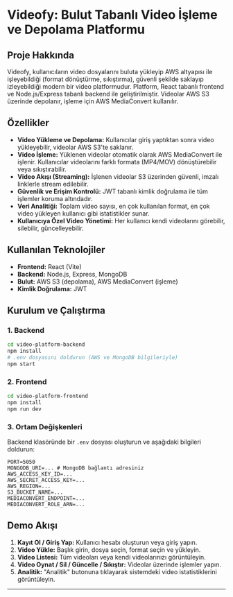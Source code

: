 # Videofy: Bulut Tabanlı Video İşleme ve Depolama Platformu

## Proje Hakkında

Videofy, kullanıcıların video dosyalarını buluta yükleyip AWS altyapısı ile işleyebildiği (format dönüştürme, sıkıştırma), güvenli şekilde saklayıp izleyebildiği modern bir video platformudur. Platform, React tabanlı frontend ve Node.js/Express tabanlı backend ile geliştirilmiştir. Videolar AWS S3 üzerinde depolanır, işleme için AWS MediaConvert kullanılır.

## Özellikler

- **Video Yükleme ve Depolama:** Kullanıcılar giriş yaptıktan sonra video yükleyebilir, videolar AWS S3'te saklanır.
- **Video İşleme:** Yüklenen videolar otomatik olarak AWS MediaConvert ile işlenir. Kullanıcılar videolarını farklı formata (MP4/MOV) dönüştürebilir veya sıkıştırabilir.
- **Video Akışı (Streaming):** İşlenen videolar S3 üzerinden güvenli, imzalı linklerle stream edilebilir.
- **Güvenlik ve Erişim Kontrolü:** JWT tabanlı kimlik doğrulama ile tüm işlemler koruma altındadır.
- **Veri Analitiği:** Toplam video sayısı, en çok kullanılan format, en çok video yükleyen kullanıcı gibi istatistikler sunar.
- **Kullanıcıya Özel Video Yönetimi:** Her kullanıcı kendi videolarını görebilir, silebilir, güncelleyebilir.

## Kullanılan Teknolojiler

- **Frontend:** React (Vite)
- **Backend:** Node.js, Express, MongoDB
- **Bulut:** AWS S3 (depolama), AWS MediaConvert (işleme)
- **Kimlik Doğrulama:** JWT

## Kurulum ve Çalıştırma

### 1. Backend

```bash
cd video-platform-backend
npm install
# .env dosyasını doldurun (AWS ve MongoDB bilgileriyle)
npm start
```

### 2. Frontend

```bash
cd video-platform-frontend
npm install
npm run dev
```

### 3. Ortam Değişkenleri

Backend klasöründe bir `.env` dosyası oluşturun ve aşağıdaki bilgileri doldurun:

```
PORT=5050
MONGODB_URI=... # MongoDB bağlantı adresiniz
AWS_ACCESS_KEY_ID=...
AWS_SECRET_ACCESS_KEY=...
AWS_REGION=...
S3_BUCKET_NAME=...
MEDIACONVERT_ENDPOINT=...
MEDIACONVERT_ROLE_ARN=...
```

## Demo Akışı

1. **Kayıt Ol / Giriş Yap:** Kullanıcı hesabı oluşturun veya giriş yapın.
2. **Video Yükle:** Başlık girin, dosya seçin, format seçin ve yükleyin.
3. **Video Listesi:** Tüm videoları veya kendi videolarınızı görüntüleyin.
4. **Video Oynat / Sil / Güncelle / Sıkıştır:** Videolar üzerinde işlemler yapın.
5. **Analitik:** "Analitik" butonuna tıklayarak sistemdeki video istatistiklerini görüntüleyin.

---

